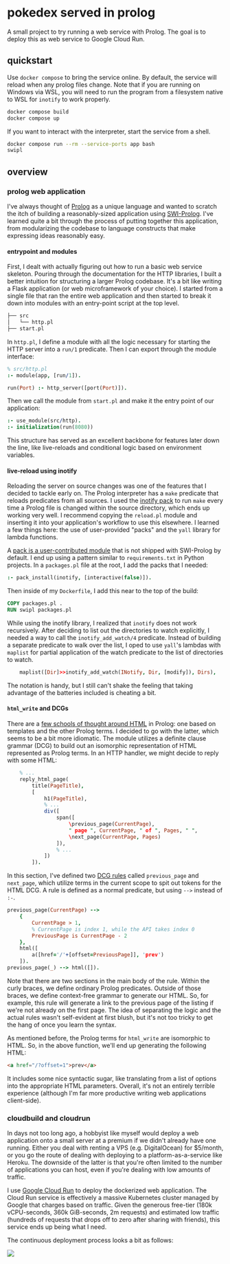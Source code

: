 # pokedex served in prolog

A small project to try running a web service with Prolog. The goal is to deploy
this as web service to Google Cloud Run.

## quickstart

Use `docker compose` to bring the service online. By default, the service will
reload when any prolog files change. Note that if you are running on Windows
via WSL, you will need to run the program from a filesystem native to WSL for
`inotify` to work properly.

```bash
docker compose build
docker compose up
```

If you want to interact with the interpreter, start the service from a shell.

```bash
docker compose run --rm --service-ports app bash
swipl
```

## overview

### prolog web application

I've always thought of [Prolog](https://en.wikipedia.org/wiki/Prolog) as a
unique language and wanted to scratch the itch of building a reasonably-sized
application using [SWI-Prolog](https://www.swi-prolog.org). I've learned quite a
bit through the process of putting together this application, from modularizing
the codebase to language constructs that make expressing ideas reasonably easy.

#### entrypoint and modules

First, I dealt with actually figuring out how to run a basic web service
skeleton. Pouring through the documentation for the HTTP libraries, I built a
better intuition for structuring a larger Prolog codebase. It's a bit like
writing a Flask application (or web microframework of your choice). I started
from a single file that ran the entire web application and then started to break
it down into modules with an entry-point script at the top level.

```bash
├── src
│   └── http.pl
├── start.pl
```

In `http.pl`, I define a module with all the logic necessary for starting the
HTTP server into a `run/1` predicate. Then I can export through the module
interface:

```prolog
% src/http.pl
:- module(app, [run/1]).

run(Port) :- http_server([port(Port)]).
```

Then we call the module from `start.pl` and make it the entry point of our
application:

```prolog
:- use_module(src/http).
:- initialization(run(8080))
```

This structure has served as an excellent backbone for features later down the
line, like live-reloads and conditional logic based on environment variables.

#### live-reload using inotify

Reloading the server on source changes was one of the features that I decided to
tackle early on. The Prolog interpreter has a `make` predicate that reloads
predicates from all sources. I used the [inotify
pack](https://github.com/JanWielemaker/inotify) to run `make` every time a
Prolog file is changed within the source directory, which ends up working very
well. I recommend copying the `reload.pl` module and inserting it into your
application's workflow to use this elsewhere. I learned a few things here: the
use of user-provided "packs" and the `yall` library for lambda functions.

A [pack is a user-contributed module](https://www.swi-prolog.org/pack/list) that
is not shipped with SWI-Prolog by default. I end up using a pattern similar to
`requirements.txt` in Python projects. In a `packages.pl` file at the root, I
add the packs that I needed:

```prolog
:- pack_install(inotify, [interactive(false)]).
```

Then inside of my `Dockerfile`, I add this near to the top of the build:

```dockerfile
COPY packages.pl .
RUN swipl packages.pl
```

While using the inotify library, I realized that `inotify` does not work
recursively. After deciding to list out the directories to watch explicitly, I
needed a way to call the `inotify_add_watch/4` predicate. Instead of building a
separate predicate to walk over the list, I oped to use `yall`'s lambdas with
`maplist` for partial application of the watch predicate to the list of
directories to watch.

```prolog
    maplist([Dir]>>inotify_add_watch(INotify, Dir, [modify]), Dirs),
```

The notation is handy, but I still can't shake the feeling that taking advantage
of the batteries included is cheating a bit.

#### `html_write` and DCGs

There are a [few schools of thought around HTML][youtube-prolog-html] in Prolog:
one based on templates and the other Prolog terms. I decided to go with the
latter, which seems to be a bit more idiomatic. The module utilizes a definite
clause grammar (DCG) to build out an isomorphic representation of HTML
represented as Prolog terms. In an HTTP handler, we might decide to reply with
some HTML:

```Prolog
    % ...
    reply_html_page(
        title(PageTitle),
        [
            h1(PageTitle),
            % ...
            div([
                span([
                    \previous_page(CurrentPage),
                    " page ", CurrentPage, " of ", Pages, " ",
                    \next_page(CurrentPage, Pages)
                ]),
                % ...
            ])
        ]).
```

In this section, I've defined two [DCG
rules](https://www.swi-prolog.org/pldoc/man?section=DCG) called `previous_page`
and `next_page`, which utilize terms in the current scope to spit out tokens for
the HTML DCG. A rule is defined as a normal predicate, but using `-->` instead
of
`:-`.

```prolog
previous_page(CurrentPage) -->
    {
        CurrentPage > 1,
        % CurrentPage is index 1, while the API takes index 0
        PreviousPage is CurrentPage - 2
    },
    html([
        a([href='/'+[offset=PreviousPage]], 'prev')
    ]).
previous_page(_) --> html([]).
```

Note that there are two sections in the main body of the rule. Within the curly
braces, we define ordinary Prolog predicates. Outside of those braces, we define
context-free grammar to generate our HTML. So, for example, this rule will
generate a link to the previous page of the listing if we're not already on the
first page. The idea of separating the logic and the actual rules wasn't
self-evident at first blush, but it's not too tricky to get the hang of once you
learn the syntax.

As mentioned before, the Prolog terms for `html_write` are isomorphic to HTML.
So, in the above function, we'll end up generating the following HTML:

```html
<a href="/?offset=1">prev</a>
```

It includes some nice syntactic sugar, like translating from a list of options
into the appropriate HTML parameters. Overall, it's not an entirely terrible
experience (although I'm far more productive writing web applications
client-side).

[youtube-prolog-html]: https://www.youtube.com/watch?v=-edJid989So&list=PLo2Yjnxu38Q8VI6WVFLlTQOZ9LH9M4wyk&index=4

### cloudbuild and cloudrun

In days not too long ago, a hobbyist like myself would deploy a web application
onto a small server at a premium if we didn't already have one running. Either
you deal with renting a VPS (e.g. DigitalOcean) for $5/month, or you go the
route of dealing with deploying to a platform-as-a-service like Heroku. The
downside of the latter is that you're often limited to the number of
applications you can host, even if you're dealing with low amounts of traffic.

I use [Google Cloud Run](https://cloud.google.com/run) to deploy the dockerized
web application. The Cloud Run service is effectively a massive Kubernetes
cluster managed by Google that charges based on traffic. Given the generous
free-tier (180k vCPU-seconds, 360k GiB-seconds, 2m requests) and estimated low
traffic (hundreds of requests that drops off to zero after sharing with
friends), this service ends up being what I need.

The continuous deployment process looks a bit as follows:

[![](https://mermaid.ink/img/eyJjb2RlIjoiZ3JhcGggTFJcbiAgICBnaXRodWJcbiAgICBidWlsZFtDbG91ZGJ1aWxkXVxuICAgIGdjcltHQ1JdXG4gICAgcnVuW0Nsb3VkIFJ1bl1cblxuICAgIGdpdGh1YiAtLT58dHJpZ2dlciBidWlsZHwgYnVpbGRcbiAgICBidWlsZCAtLT58YnVpbGQgYW5kIHB1c2h8IGdjclxuICAgIGdjciAtLT58aW1hZ2V8IHJ1blxuICAgIGJ1aWxkIC0tPnxkZXBsb3l8IHJ1biIsIm1lcm1haWQiOnsidGhlbWUiOiJkYXJrIn0sInVwZGF0ZUVkaXRvciI6ZmFsc2UsImF1dG9TeW5jIjp0cnVlLCJ1cGRhdGVEaWFncmFtIjpmYWxzZX0)](https://mermaid.live/edit#eyJjb2RlIjoiZ3JhcGggTFJcbiAgICBnaXRodWJcbiAgICBidWlsZFtDbG91ZGJ1aWxkXVxuICAgIGdjcltHQ1JdXG4gICAgcnVuW0Nsb3VkIFJ1bl1cblxuICAgIGdpdGh1YiAtLT58dHJpZ2dlciBidWlsZHwgYnVpbGRcbiAgICBidWlsZCAtLT58YnVpbGQgYW5kIHB1c2h8IGdjclxuICAgIGdjciAtLT58aW1hZ2V8IHJ1blxuICAgIGJ1aWxkIC0tPnxkZXBsb3l8IHJ1biIsIm1lcm1haWQiOiJ7XG4gIFwidGhlbWVcIjogXCJkYXJrXCJcbn0iLCJ1cGRhdGVFZGl0b3IiOmZhbHNlLCJhdXRvU3luYyI6dHJ1ZSwidXBkYXRlRGlhZ3JhbSI6ZmFsc2V9)
